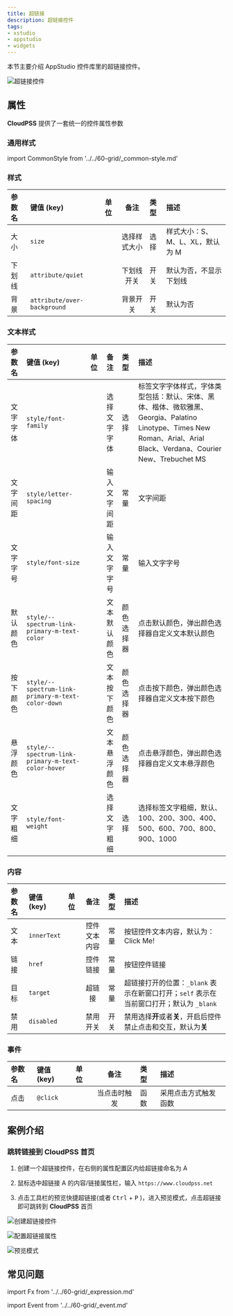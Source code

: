 ```yaml
---
title: 超链接
description: 超链接控件
tags:
- xstudio
- appstudio
- widgets
---
```


本节主要介绍 AppStudio 控件库里的超链接控件。

![超链接控件](hyperlink-control.png "超链接控件")


## 属性

**CloudPSS** 提供了一套统一的控件属性参数

### 通用样式

import CommonStyle from '../../60-grid/_common-style.md'

<CommonStyle />


### 样式

| 参数名 | 键值 (key) | 单位 | 备注 | 类型 | 描述 |
| :--- | :--- | :--- | :--: | :--- | :--- |
| 大小 | `size` |  | 选择样式大小 | 选择 | 样式大小：S、M、L、XL，默认为 M |
| 下划线 | `attribute/quiet` |  | 下划线开关 | 开关 | 默认为否，不显示下划线 |
| 背景 | `attribute/over-background` |  | 背景开关 | 开关 | 默认为否 |


### 文本样式

| 参数名 | 键值 (key) | 单位 | 备注 | 类型 | 描述 |
| :--- | :--- | :--- | :--: | :--- | :--- |
| 文字字体 | `style/font-family` |  | 选择文字字体 | 选择 | 标签文字字体样式，字体类型包括：默认、宋体、黑体、楷体、微软雅黑、Georgia、Palatino Linotype、Times New Roman、Arial、Arial Black、Verdana、Courier New、Trebuchet MS |
| 文字间距 | `style/letter-spacing` |  | 输入文字间距 | 常量 | 文字间距 |
| 文字字号 | `style/font-size` |  | 输入文字字号 | 常量 | 输入文字字号 |
| 默认颜色 | `style/--spectrum-link-primary-m-text-color` |  | 文本默认颜色 | 颜色选择器 | 点击默认颜色，弹出颜色选择器自定义文本默认颜色 |
| 按下颜色 | `style/--spectrum-link-primary-m-text-color-down` |  | 文本按下颜色 | 颜色选择器 | 点击按下颜色，弹出颜色选择器自定义文本按下颜色 |
| 悬浮颜色 | `style/--spectrum-link-primary-m-text-color-hover` |  | 文本悬浮颜色 | 颜色选择器 | 点击悬浮颜色，弹出颜色选择器自定义文本悬浮颜色 |
| 文字粗细 | `style/font-weight` |  | 选择文字粗细 | 选择 | 选择标签文字粗细，默认、100、200、300、400、500、600、700、800、900、1000 |


### 内容

| 参数名 | 键值 (key) | 单位 | 备注 | 类型 | 描述 |
| :--- | :--- | :--- | :--: | :--- | :--- |
| 文本 | `innerText` |  | 控件文本内容 | 常量 | 按钮控件文本内容，默认为：Click Me! |
| 链接 | `href` |  | 控件链接 | 常量 | 按钮控件链接 |
| 目标 | `target` |  | 超链接 | 常量 | 超链接打开的位置：`_blank` 表示在新窗口打开；`self` 表示在当前窗口打开；默认为 `_blank` |
| 禁用 | `disabled` |  | 禁用开关 | 开关 | 禁用选择**开**或者**关**，开启后控件禁止点击和交互，默认为**关** |


### 事件

| 参数名 | 键值 (key) | 单位 | 备注 | 类型 | 描述 |
| :--- | :--- | :--- | :--: | :--- | :--- |
| 点击 | `@click` |  | 当点击时触发 | 函数 | 采用点击方式触发函数 |

## 案例介绍

### 跳转链接到 CloudPSS 首页

1. 创建一个超链接控件，在右侧的属性配置区内给超链接命名为 A

2. 鼠标选中超链接 A 的内容/链接属性栏，输入 `https://www.cloudpss.net`

3. 点击工具栏的预览快捷超链接(或者 <kbd>Ctrl</kbd> + <kbd>P</kbd> )，进入预览模式，点击超链接即可跳转到 **CloudPSS** 首页

![创建超链接控件](create-hyperlink-control.png "创建超链接控件")

![配置超链接属性](change-hyperlink-attributes.png "配置超链接属性")

![预览模式](preview-mode.png "预览模式")


## 常见问题



import Fx from '../../60-grid/_expression.md'

<Fx />



import Event from '../../60-grid/_event.md'

<Event />

